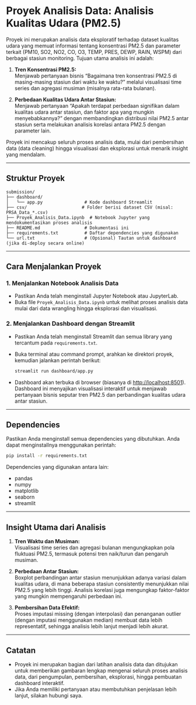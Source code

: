# Proyek Analisis Data: Analisis Kualitas Udara (PM2.5)

Proyek ini merupakan analisis data eksploratif terhadap dataset kualitas udara yang memuat informasi tentang konsentrasi PM2.5 dan parameter terkait (PM10, SO2, NO2, CO, O3, TEMP, PRES, DEWP, RAIN, WSPM) dari berbagai stasiun monitoring. Tujuan utama analisis ini adalah:

1. **Tren Konsentrasi PM2.5:**  
   Menjawab pertanyaan bisnis “Bagaimana tren konsentrasi PM2.5 di masing-masing stasiun dari waktu ke waktu?” melalui visualisasi time series dan agregasi musiman (misalnya rata-rata bulanan).

2. **Perbedaan Kualitas Udara Antar Stasiun:**  
   Menjawab pertanyaan “Apakah terdapat perbedaan signifikan dalam kualitas udara antar stasiun, dan faktor apa yang mungkin menyebabkannya?” dengan membandingkan distribusi nilai PM2.5 antar stasiun serta melakukan analisis korelasi antara PM2.5 dengan parameter lain.

Proyek ini mencakup seluruh proses analisis data, mulai dari pembersihan data (data cleaning) hingga visualisasi dan eksplorasi untuk menarik insight yang mendalam.

---

## Struktur Proyek

```
submission/
├── dashboard/
│   └── app.py                # Kode dashboard Streamlit
├── csv/                     # Folder berisi dataset CSV (misal: PRSA_Data_*.csv)
├── Proyek_Analisis_Data.ipynb  # Notebook Jupyter yang mendokumentasikan proses analisis
├── README.md                 # Dokumentasi ini
├── requirements.txt          # Daftar dependencies yang digunakan
└── url.txt                   # (Opsional) Tautan untuk dashboard (jika di-deploy secara online)
```

---

## Cara Menjalankan Proyek

### 1. Menjalankan Notebook Analisis Data

- Pastikan Anda telah menginstall Jupyter Notebook atau JupyterLab.
- Buka file `Proyek_Analisis_Data.ipynb` untuk melihat proses analisis data mulai dari data wrangling hingga eksplorasi dan visualisasi.

### 2. Menjalankan Dashboard dengan Streamlit

- Pastikan Anda telah menginstall Streamlit dan semua library yang tercantum pada `requirements.txt`.
- Buka terminal atau command prompt, arahkan ke direktori proyek, kemudian jalankan perintah berikut:

  ```bash
  streamlit run dashboard/app.py
  ```

- Dashboard akan terbuka di browser (biasanya di <http://localhost:8501>). Dashboard ini menyajikan visualisasi interaktif untuk menjawab pertanyaan bisnis seputar tren PM2.5 dan perbandingan kualitas udara antar stasiun.

---

## Dependencies

Pastikan Anda menginstall semua dependencies yang dibutuhkan. Anda dapat menginstallnya menggunakan perintah:

```bash
pip install -r requirements.txt
```

Dependencies yang digunakan antara lain:

- pandas
- numpy
- matplotlib
- seaborn
- streamlit

---

## Insight Utama dari Analisis

1. **Tren Waktu dan Musiman:**  
   Visualisasi time series dan agregasi bulanan mengungkapkan pola fluktuasi PM2.5, termasuk potensi tren naik/turun dan pengaruh musiman.

2. **Perbedaan Antar Stasiun:**  
   Boxplot perbandingan antar stasiun menunjukkan adanya variasi dalam kualitas udara, di mana beberapa stasiun consistently menunjukkan nilai PM2.5 yang lebih tinggi. Analisis korelasi juga mengungkap faktor-faktor yang mungkin mempengaruhi perbedaan ini.

3. **Pembersihan Data Efektif:**  
   Proses imputasi missing (dengan interpolasi) dan penanganan outlier (dengan imputasi menggunakan median) membuat data lebih representatif, sehingga analisis lebih lanjut menjadi lebih akurat.

---

## Catatan

- Proyek ini merupakan bagian dari latihan analisis data dan ditujukan untuk memberikan gambaran lengkap mengenai seluruh proses analisis data, dari pengumpulan, pembersihan, eksplorasi, hingga pembuatan dashboard interaktif.
- Jika Anda memiliki pertanyaan atau membutuhkan penjelasan lebih lanjut, silakan hubungi saya.
